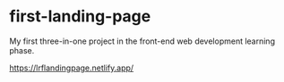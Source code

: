 # first-landing-page
My first three-in-one project in the front-end web development learning phase.

https://lrflandingpage.netlify.app/
